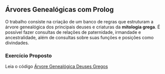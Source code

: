 ## Árvores Genealógicas com Prolog
O trabalho consiste na criação de um banco de regras que estruturam a árvore genealógica dos principais deuses e criaturas da **mitologia grega**. É possível fazer consultas de relações de paternidade, irmandade e ancestralidade, além de consultas sobre suas funções e posições como divindades.

### Exercício Proposto
Leia o código [Árvore Genealógica Deuses Gregos](/guides/content/editing-an-existing-page)
